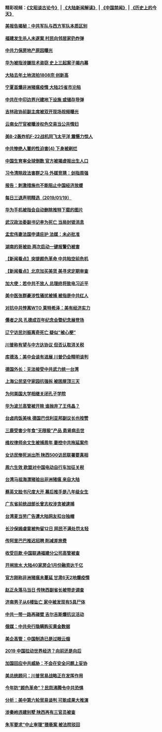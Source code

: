 #### 精彩视频：[《文昭谈古论今》](https://github.com/gfw-breaker/wenzhao/blob/master/README.md?t=01201530) | [《大陆新闻解读》](https://github.com/gfw-breaker/ntdtv-comedy/blob/master/README.md?t=01201530) | [《中国禁闻》](https://github.com/gfw-breaker/ntdtv-news/blob/master/README.md?t=01201530) | [《历史上的今天》](https://github.com/gfw-breaker/today-in-history/blob/master/README.md?t=01201530) 

#### [美报告揭秘：中共军队与西方军队本质区别](../pages/nsc413/n10988007.md?t=01201530) 

#### [福建发生杀人未遂案 村民向邻居家扔炸弹](../pages/nsc413/n10989153.md?t=01201530) 

#### [中共力保房地产原因曝光](../pages/nsc413/n10989270.md?t=01201530) 


#### [华为被指涉嫌技术盗窃 史上三起案子揭内幕](../pages/nsc413/n10988544.md?t=01201530) 

#### [大陆去年土地流拍1808宗 创新高](../pages/nsc413/n10988489.md?t=01201530) 

#### [宁夏首爆非洲猪瘟疫情 大陆25省市沦陷](../pages/nsc413/n10988817.md?t=01201530) 

#### [中共在中印边界兴建地下设施 或储存导弹](../pages/nsc413/n10988979.md?t=01201530) 

#### [吉林政协前副主席被双开现场视频曝光](../pages/nsc413/n10988393.md?t=01201530) 

#### [云南女厅官被曝涉权色交易当公共情妇](../pages/nsc413/n10988570.md?t=01201530) 

#### [美B-2轰炸机F-22战机同飞太平洋 震慑力惊人](../pages/nsc413/n10988582.md?t=01201530) 

#### [中共惨绝人寰的性迫害(4) 下身被刷烂](../pages/nsc413/n10926921.md?t=01201530) 

#### [中国生育率全球倒数 官方被揭虚报出生人口](../pages/nsc413/n10988450.md?t=01201530) 

#### [习令清除政法害群之马 外媒竞猜：剑指周强](../pages/nsc413/n10988345.md?t=01201530) 

#### [报告：刺激措施也不能阻止中国经济放缓](../pages/nsc413/n10988325.md?t=01201530) 

#### [每日三退声明精选（2019/01/19）](../pages/nsc413/n10988486.md?t=01201530) 

#### [华为手机被指会自动删除推特下载的图片](../pages/nsc413/n10988180.md?t=01201530) 

#### [武汉政法委副书记李为死亡 当局封锁消息](../pages/nsc413/n10985694.md?t=01201530) 

#### [孟宏伟妻法国申请庇护 法媒：未必批准](../pages/nsc413/n10988093.md?t=01201530) 

#### [湖南的哥被劫 两次启动一键报警仍被害](../pages/nsc413/n10988097.md?t=01201530) 

#### [【新闻看点】突提颜色革命 中共陷空前危机](../pages/nsc413/n10988026.md?t=01201530) 

#### [【新闻看点】北京加买美货 美寻求定期审查](../pages/nsc413/n10987864.md?t=01201530) 

#### [加大使：若中共不放人 总理终将致电习近平](../pages/nsc413/n10988091.md?t=01201530) 

#### [美中医张群豪涉性骚扰被捕 被指是中共红人](../pages/nsc413/n10986768.md?t=01201530) 

#### [对抗中共悖离WTO 莱特希泽：美有经济实力](../pages/nsc413/n10988015.md?t=01201530) 

#### [儒者之风 孔德成百年纪念会暨纪念展登场](../pages/nsc413/n10987851.md?t=01201530) 

#### [辽宁访民刘振离奇死亡 疑似“被心梗”](../pages/nsc413/n10987870.md?t=01201530) 

#### [川普称有望与中方达协议 但否认取消关税](../pages/nsc413/n10987938.md?t=01201530) 

#### [库德洛：美中会谈有进展 川普仍会精明谈判](../pages/nsc413/n10987906.md?t=01201530) 

#### [德国外长：无法接受中共武力统一台湾](../pages/nsc413/n10987755.md?t=01201530) 

#### [上海公民坚守家园抗强拆 被困屋顶三天](../pages/nsc413/n10987225.md?t=01201530) 

#### [为何美国大学相继关闭孔子学院](../pages/nsc413/n10987695.md?t=01201530) 

#### [华为波兰高管被开除 谁抛弃了王伟晶？](../pages/nsc413/n10987713.md?t=01201530) 

#### [台卤肉饭美味 德国巴伐利亚邦副议长也按赞](../pages/nsc413/n10987717.md?t=01201530) 

#### [三鹿受害少年食“无限极”产品 患肾病去世](../pages/nsc413/n10987194.md?t=01201530) 

#### [维权律师余文生被捕周年 妻控中共拖延案件](../pages/nsc413/n10987707.md?t=01201530) 

#### [女访民惨死派出所 陕西500访民联署要真相](../pages/nsc413/n10986605.md?t=01201530) 


#### [周六生效 欧盟对中国电动自行车加征关税](../pages/nsc413/n10987637.md?t=01201530) 

#### [台湾马祖海漂猪验出非洲猪瘟 来自大陆](../pages/nsc413/n10987492.md?t=01201530) 

#### [蔡英文脸书尺度大开 幕后推手是八年级女生](../pages/nsc413/n10987630.md?t=01201530) 

#### [广东省前统战部长曾志权涉贪被逮捕](../pages/nsc413/n10987256.md?t=01201530) 

#### [台湾麦当劳广告遭大陆网友扣台独帽](../pages/nsc413/n10986999.md?t=01201530) 

#### [长沙保姆虐童被拘留12日 网民不满处罚太轻](../pages/nsc413/n10986979.md?t=01201530) 

#### [传阿里巴巴推迟招聘 削减差旅费](../pages/nsc413/n10986825.md?t=01201530) 

#### [收受巨款 中国联通福建分公司高管被查](../pages/nsc413/n10986977.md?t=01201530) 

#### [开闸放水 大陆40家房企1月份融资达千亿](../pages/nsc413/n10986591.md?t=01201530) 

#### [官方刚称非洲猪瘟未蔓延 甘肃6天2地爆疫情](../pages/nsc413/n10986461.md?t=01201530) 

#### [赵正永落马当日 传陕西副省长被带走调查](../pages/nsc413/n10986726.md?t=01201530) 

#### [济南男子从6楼坠亡 家中被发现有5具尸体](../pages/nsc413/n10986720.md?t=01201530) 

#### [中共一带一路再碰壁 吉尔吉斯爆抗议活动](../pages/nsc413/n10986292.md?t=01201530) 

#### [俄媒：中共央行隐瞒购买黄金数据](../pages/nsc413/n10986524.md?t=01201530) 

#### [美企高管：中国制造已是过眼云烟](../pages/nsc413/n10986529.md?t=01201530) 

#### [2019 中国拉动世界经济？向前还是向后](../pages/nsc413/n10984514.md?t=01201530) 

#### [加国回应中共威胁：不会在安全问题上妥协](../pages/nsc413/n10986394.md?t=01201530) 

#### [美总统顾问：川普贸易战略正在发挥作用](../pages/nsc413/n10986320.md?t=01201530) 

#### [今年防“颜色革命”？民怨沸腾令中共恐惧](../pages/nsc413/n10986275.md?t=01201530) 

#### [分析：美中第六轮贸易谈判 可能成果大推演](../pages/nsc413/n10986382.md?t=01201530) 

#### [涉秦岭违建别墅 陕西再有三官员被查](../pages/nsc413/n10986418.md?t=01201530) 

#### [朱军要求“中止审理”猥亵案 被法院驳回](../pages/nsc413/n10986325.md?t=01201530) 

